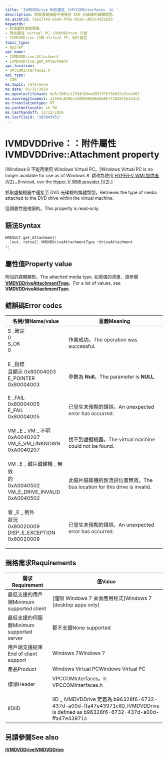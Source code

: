 ```yaml
---
title: 'IVMDVDDrive 附件屬性 (VPCCOMInterfaces .h) '
description: 抓取虛擬機器中連接至 DVD 光碟機的媒體類型。
ms.assetid: 7ae1714d-e5e9-4f6a-85a6-c0b3c4d21820
keywords:
- 附加屬性虛擬電腦
- 附加屬性 Virtual PC，IVMDVDDrive 介面
- IVMDVDDrive 介面 Virtual PC，附件屬性
topic_type:
- apiref
api_name:
- IVMDVDDrive.Attachment
- IVMDVDDrive.get_Attachment
api_location:
- VPCCOMInterfaces.h
api_type:
- COM
ms.topic: reference
ms.date: 05/31/2018
ms.openlocfilehash: de5c7801e11534249da899797b73b632a7eda307
ms.sourcegitcommit: a1494c819bc5200050696e66057f1020f5b142cb
ms.translationtype: MT
ms.contentlocale: zh-TW
ms.lasthandoff: 12/12/2020
ms.locfileid: "103843952"
---
```

# <a name="ivmdvddriveattachment-property"></a><span data-ttu-id="ee98d-106">IVMDVDDrive：：附件屬性</span><span class="sxs-lookup"><span data-stu-id="ee98d-106">IVMDVDDrive::Attachment property</span></span>

<span data-ttu-id="ee98d-107">\[Windows 8 不能再使用 Windows Virtual PC。</span><span class="sxs-lookup"><span data-stu-id="ee98d-107">\[Windows Virtual PC is no longer available for use as of Windows 8.</span></span> <span data-ttu-id="ee98d-108">請改為使用 [HYPER-V WMI 提供者 (V2) ](/windows/desktop/HyperV_v2/windows-virtualization-portal)。\]</span><span class="sxs-lookup"><span data-stu-id="ee98d-108">Instead, use the [Hyper-V WMI provider (V2)](/windows/desktop/HyperV_v2/windows-virtualization-portal).\]</span></span>

<span data-ttu-id="ee98d-109">抓取虛擬機器中連接至 DVD 光碟機的媒體類型。</span><span class="sxs-lookup"><span data-stu-id="ee98d-109">Retrieves the type of media attached to the DVD drive within the virtual machine.</span></span>

<span data-ttu-id="ee98d-110">這個屬性是唯讀的。</span><span class="sxs-lookup"><span data-stu-id="ee98d-110">This property is read-only.</span></span>

## <a name="syntax"></a><span data-ttu-id="ee98d-111">語法</span><span class="sxs-lookup"><span data-stu-id="ee98d-111">Syntax</span></span>


```C++
HRESULT get_Attachment(
  [out, retval] VMDVDDriveAttachmentType *driveAttachment
);
```



## <a name="property-value"></a><span data-ttu-id="ee98d-112">屬性值</span><span class="sxs-lookup"><span data-stu-id="ee98d-112">Property value</span></span>

<span data-ttu-id="ee98d-113">附加的媒體類型。</span><span class="sxs-lookup"><span data-stu-id="ee98d-113">The attached media type.</span></span> <span data-ttu-id="ee98d-114">如需值的清單，請參閱 [**VMDVDDriveAttachmentType**](vmdvddriveattachmenttype.md)。</span><span class="sxs-lookup"><span data-stu-id="ee98d-114">For a list of values, see [**VMDVDDriveAttachmentType**](vmdvddriveattachmenttype.md).</span></span>

## <a name="error-codes"></a><span data-ttu-id="ee98d-115">錯誤碼</span><span class="sxs-lookup"><span data-stu-id="ee98d-115">Error codes</span></span>



| <span data-ttu-id="ee98d-116">名稱/值</span><span class="sxs-lookup"><span data-stu-id="ee98d-116">Name/value</span></span>                                                                                                                                                       | <span data-ttu-id="ee98d-117">意義</span><span class="sxs-lookup"><span data-stu-id="ee98d-117">Meaning</span></span>                                                |
|------------------------------------------------------------------------------------------------------------------------------------------------------------------|--------------------------------------------------------|
| <dl> <span data-ttu-id="ee98d-118"><dt>S \_確定</dt> <dt>0</dt></span><span class="sxs-lookup"><span data-stu-id="ee98d-118"><dt>S\_OK</dt> <dt>0</dt></span></span> </dl>                          | <span data-ttu-id="ee98d-119">作業成功。</span><span class="sxs-lookup"><span data-stu-id="ee98d-119">The operation was successful.</span></span><br/>               |
| <dl> <span data-ttu-id="ee98d-120"><dt>E \_指標</dt><dt>且顯示 0x80004003</dt></span><span class="sxs-lookup"><span data-stu-id="ee98d-120"><dt>E\_POINTER</dt> <dt>0x80004003</dt></span></span> </dl>            | <span data-ttu-id="ee98d-121">參數為 **Null**。</span><span class="sxs-lookup"><span data-stu-id="ee98d-121">The parameter is **NULL**.</span></span><br/>                  |
| <dl> <span data-ttu-id="ee98d-122"><dt>E \_FAIL</dt> <dt>0x80004005</dt></span><span class="sxs-lookup"><span data-stu-id="ee98d-122"><dt>E\_FAIL</dt> <dt>0x80004005</dt></span></span> </dl>               | <span data-ttu-id="ee98d-123">已發生未預期的錯誤。</span><span class="sxs-lookup"><span data-stu-id="ee98d-123">An unexpected error has occurred.</span></span><br/>           |
| <dl> <span data-ttu-id="ee98d-124"><dt>VM \_E \_ VM \_ 不明</dt> <dt>0xA0040207</dt></span><span class="sxs-lookup"><span data-stu-id="ee98d-124"><dt>VM\_E\_VM\_UNKNOWN</dt> <dt>0xA0040207</dt></span></span> </dl>    | <span data-ttu-id="ee98d-125">找不到虛擬機器。</span><span class="sxs-lookup"><span data-stu-id="ee98d-125">The virtual machine could not be found.</span></span><br/>     |
| <dl> <span data-ttu-id="ee98d-126"><dt>VM \_E \_ 磁片磁碟機 \_ 無效</dt>的 <dt>0xA0040502</dt></span><span class="sxs-lookup"><span data-stu-id="ee98d-126"><dt>VM\_E\_DRIVE\_INVALID</dt> <dt>0xA0040502</dt></span></span> </dl> | <span data-ttu-id="ee98d-127">此磁片磁碟機的匯流排位置無效。</span><span class="sxs-lookup"><span data-stu-id="ee98d-127">The bus location for this drive is invalid.</span></span><br/> |
| <dl> <span data-ttu-id="ee98d-128"><dt>會 \_E \_ 例外</dt>狀況 <dt>0x80020009</dt></span><span class="sxs-lookup"><span data-stu-id="ee98d-128"><dt>DISP\_E\_EXCEPTION</dt> <dt>0x80020009</dt></span></span> </dl>    | <span data-ttu-id="ee98d-129">已發生未預期的錯誤。</span><span class="sxs-lookup"><span data-stu-id="ee98d-129">An unexpected error has occurred.</span></span><br/>           |



## <a name="requirements"></a><span data-ttu-id="ee98d-130">規格需求</span><span class="sxs-lookup"><span data-stu-id="ee98d-130">Requirements</span></span>



| <span data-ttu-id="ee98d-131">需求</span><span class="sxs-lookup"><span data-stu-id="ee98d-131">Requirement</span></span> | <span data-ttu-id="ee98d-132">值</span><span class="sxs-lookup"><span data-stu-id="ee98d-132">Value</span></span> |
|-------------------------------------|-----------------------------------------------------------------------------------------------|
| <span data-ttu-id="ee98d-133">最低支援的用戶端</span><span class="sxs-lookup"><span data-stu-id="ee98d-133">Minimum supported client</span></span><br/> | <span data-ttu-id="ee98d-134">\[僅限 Windows 7 桌面應用程式\]</span><span class="sxs-lookup"><span data-stu-id="ee98d-134">Windows 7 \[desktop apps only\]</span></span><br/>                                                    |
| <span data-ttu-id="ee98d-135">最低支援的伺服器</span><span class="sxs-lookup"><span data-stu-id="ee98d-135">Minimum supported server</span></span><br/> | <span data-ttu-id="ee98d-136">都不支援</span><span class="sxs-lookup"><span data-stu-id="ee98d-136">None supported</span></span><br/>                                                                     |
| <span data-ttu-id="ee98d-137">用戶端支援結束</span><span class="sxs-lookup"><span data-stu-id="ee98d-137">End of client support</span></span><br/>    | <span data-ttu-id="ee98d-138">Windows 7</span><span class="sxs-lookup"><span data-stu-id="ee98d-138">Windows 7</span></span><br/>                                                                          |
| <span data-ttu-id="ee98d-139">產品</span><span class="sxs-lookup"><span data-stu-id="ee98d-139">Product</span></span><br/>                  | <span data-ttu-id="ee98d-140">Windows Virtual PC</span><span class="sxs-lookup"><span data-stu-id="ee98d-140">Windows Virtual PC</span></span><br/>                                                                 |
| <span data-ttu-id="ee98d-141">標頭</span><span class="sxs-lookup"><span data-stu-id="ee98d-141">Header</span></span><br/>                   | <dl> <span data-ttu-id="ee98d-142"><dt>VPCCOMInterfaces。h</dt></span><span class="sxs-lookup"><span data-stu-id="ee98d-142"><dt>VPCCOMInterfaces.h</dt></span></span> </dl> |
| <span data-ttu-id="ee98d-143">IID</span><span class="sxs-lookup"><span data-stu-id="ee98d-143">IID</span></span><br/>                      | <span data-ttu-id="ee98d-144">IID \_ IVMDVDDrive 定義為 b96328f6-6732-437d-a00d-ffa47e43971c</span><span class="sxs-lookup"><span data-stu-id="ee98d-144">IID\_IVMDVDDrive is defined as b96328f6-6732-437d-a00d-ffa47e43971c</span></span><br/>                |



## <a name="see-also"></a><span data-ttu-id="ee98d-145">另請參閱</span><span class="sxs-lookup"><span data-stu-id="ee98d-145">See also</span></span>

<dl> <dt>

[<span data-ttu-id="ee98d-146">**IVMDVDDrive**</span><span class="sxs-lookup"><span data-stu-id="ee98d-146">**IVMDVDDrive**</span></span>](ivmdvddrive.md)
</dt> </dl>

 

